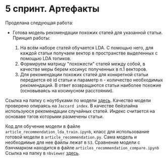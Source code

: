 # 5 спринт. Артефакты

Проделана следующая работа:

- Готова модель рекомендации похожих статей для указанной статьи. Принцип работы:

    1. На всём наборе статей обучается LDA. С помощью него, для каждой статьи получаем вектор в пространстве выделенных с помощью LDA топиков.
    2. Формируем матрицу "похожести" статей между собой, в качестве меры берем косинус полученных в п.1 векторов.
    3. Для рекомендации похожих статей для конкретной статьи передается её id статьи и параметр n - количество необходимых рекомендаций. В ответ возвращаются статьи наиболее похожие (основываясь на косинусном расстоянии).

Ссылка на папку с ноутбуками по модели [здесь](https://github.com/TheoLisin/recsys_MADE/tree/ml/src/ml/article_recommendation_lda). Качество модели проверено опираясь на `Jaccard index`. В качестве бейзлайна используюся рекомендации случайных статей. Индекс считается на основаве тэгов которыми размечены статьи.

Код для обучение модели в файле `article_recommendation_lda_train.ipynb`, класс для использование готовой модели в `article_recommendation.py`. Сама модель и необходимые для нее файлы лежат в `S3`. Сравнение модели с бэнчмарком находится в файле `articles_recommendation_compare.ipynb`
Ссылка на папку в `nbviewer` [здесь](https://nbviewer.org/github/TheoLisin/recsys_MADE/tree/ml/src/ml/article_recommendation_lda/).
